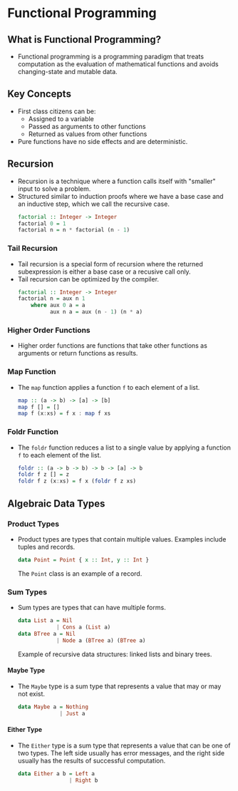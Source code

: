 # Functional Programming

## What is Functional Programming?
* Functional programming is a programming paradigm that treats computation as the evaluation of mathematical functions and avoids changing-state and mutable data.

## Key Concepts
* First class citizens can be:
    * Assigned to a variable
    * Passed as arguments to other functions
    * Returned as values from other functions
* Pure functions have no side effects and are deterministic. 

## Recursion
* Recursion is a technique where a function calls itself with "smaller" input to solve a problem. 
* Structured similar to induction proofs where we have a base case and an inductive step, which we call the recursive case. 
    ```haskell
    factorial :: Integer -> Integer
    factorial 0 = 1
    factorial n = n * factorial (n - 1)
    ```

### Tail Recursion
* Tail recursion is a special form of recursion where the returned subexpression is either a base case or a recusive call only.
* Tail recursion can be optimized by the compiler.
    ```haskell
    factorial :: Integer -> Integer
    factorial n = aux n 1
        where aux 0 a = a
              aux n a = aux (n - 1) (n * a)
    ```

### Higher Order Functions
* Higher order functions are functions that take other functions as arguments or return functions as results.

### Map Function
* The `map` function applies a function `f` to each element of a list.
    ```haskell
    map :: (a -> b) -> [a] -> [b]
    map f [] = []
    map f (x:xs) = f x : map f xs
    ```

### Foldr Function
* The `foldr` function reduces a list to a single value by applying a function `f` to each element of the list.
    ```haskell
    foldr :: (a -> b -> b) -> b -> [a] -> b
    foldr f z [] = z
    foldr f z (x:xs) = f x (foldr f z xs)
    ```

## Algebraic Data Types
### Product Types
* Product types are types that contain multiple values. Examples include tuples and records.
    ```haskell
    data Point = Point { x :: Int, y :: Int }
    ```
    The `Point` class is an example of a record. 

### Sum Types
* Sum types are types that can have multiple forms.
    ```haskell
    data List a = Nil 
                | Cons a (List a)
    data BTree a = Nil
                | Node a (BTree a) (BTree a)
    ```
    Example of recursive data structures: linked lists and binary trees.

#### Maybe Type
* The `Maybe` type is a sum type that represents a value that may or may not exist.
    ```haskell
    data Maybe a = Nothing
                 | Just a
    ```

#### Either Type
* The `Either` type is a sum type that represents a value that can be one of two types. The left side usually has error messages, and the right side usually has the results of successful computation.
    ```haskell
    data Either a b = Left a
                    | Right b
    ```
